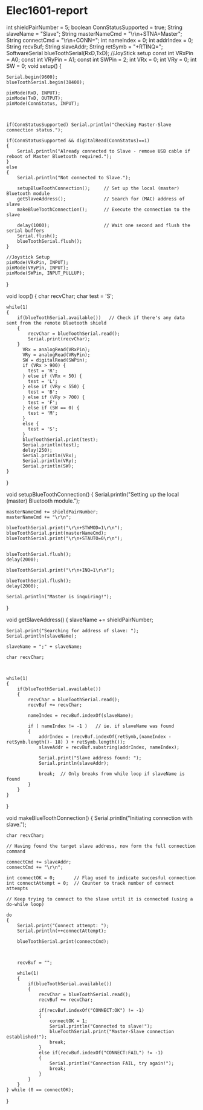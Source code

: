# Elec1601-report
int shieldPairNumber = 5;
boolean ConnStatusSupported = true;
String slaveName = "Slave";
String masterNameCmd = "\r\n+STNA=Master";
String connectCmd = "\r\n+CONN=";
int nameIndex = 0;
int addrIndex = 0;
String recvBuf;
String slaveAddr;
String retSymb = "+RTINQ=";   
SoftwareSerial blueToothSerial(RxD,TxD);
//JoyStick setup
const int VRxPin = A0;
const int VRyPin = A1;
const int SWPin = 2;
int VRx = 0;
int VRy = 0;
int SW = 0;
void setup()
{

    Serial.begin(9600);
    blueToothSerial.begin(38400);

    pinMode(RxD, INPUT);
    pinMode(TxD, OUTPUT);
    pinMode(ConnStatus, INPUT);



    if(ConnStatusSupported) Serial.println("Checking Master-Slave connection status.");

    if(ConnStatusSupported && digitalRead(ConnStatus)==1)
    {
        Serial.println("Already connected to Slave - remove USB cable if reboot of Master Bluetooth required.");
    }
    else
    {
        Serial.println("Not connected to Slave.");

        setupBlueToothConnection();     // Set up the local (master) Bluetooth module
        getSlaveAddress();              // Search for (MAC) address of slave
        makeBlueToothConnection();      // Execute the connection to the slave

        delay(1000);                    // Wait one second and flush the serial buffers
        Serial.flush();
        blueToothSerial.flush();
    }

    //Joystick Setup
    pinMode(VRxPin, INPUT);
    pinMode(VRyPin, INPUT);
    pinMode(SWPin, INPUT_PULLUP);
}


void loop()
{
    char recvChar;
    char test = 'S';

    while(1)
    {
        if(blueToothSerial.available())   // Check if there's any data sent from the remote Bluetooth shield
        {
            recvChar = blueToothSerial.read();
            Serial.print(recvChar);
        }
          VRx = analogRead(VRxPin);
          VRy = analogRead(VRyPin);
          SW = digitalRead(SWPin);
          if (VRx > 900) {
            test = 'R';
          } else if (VRx < 50) {
            test = 'L';
          } else if (VRy < 550) {
            test = 'B';
          } else if (VRy > 700) {
            test = 'F';
          } else if (SW == 0) {
            test = 'M';
          }
          else {
            test = 'S';
          }
          blueToothSerial.print(test);
          Serial.println(test);
          delay(250);
          Serial.println(VRx);
          Serial.println(VRy);
          Serial.println(SW);
    }
}


void setupBlueToothConnection()
{
    Serial.println("Setting up the local (master) Bluetooth module.");

    masterNameCmd += shieldPairNumber;
    masterNameCmd += "\r\n";

    blueToothSerial.print("\r\n+STWMOD=1\r\n");
    blueToothSerial.print(masterNameCmd);
    blueToothSerial.print("\r\n+STAUTO=0\r\n");


    blueToothSerial.flush();
    delay(2000);

    blueToothSerial.print("\r\n+INQ=1\r\n");

    blueToothSerial.flush();
    delay(2000);

    Serial.println("Master is inquiring!");
}


void getSlaveAddress()
{
    slaveName += shieldPairNumber;

    Serial.print("Searching for address of slave: ");
    Serial.println(slaveName);

    slaveName = ";" + slaveName;   

    char recvChar;



    while(1)
    {
        if(blueToothSerial.available())
        {
            recvChar = blueToothSerial.read();
            recvBuf += recvChar;

            nameIndex = recvBuf.indexOf(slaveName);   

            if ( nameIndex != -1 )   // ie. if slaveName was found
            {
                addrIndex = (recvBuf.indexOf(retSymb,(nameIndex - retSymb.length()- 18) ) + retSymb.length());
                slaveAddr = recvBuf.substring(addrIndex, nameIndex);

                Serial.print("Slave address found: ");
                Serial.println(slaveAddr);

                break;  // Only breaks from while loop if slaveName is found
            }
        }
    }
}


void makeBlueToothConnection()
{
    Serial.println("Initiating connection with slave.");

    char recvChar;

    // Having found the target slave address, now form the full connection command

    connectCmd += slaveAddr;
    connectCmd += "\r\n";

    int connectOK = 0;       // Flag used to indicate succesful connection
    int connectAttempt = 0;  // Counter to track number of connect attempts

    // Keep trying to connect to the slave until it is connected (using a do-while loop)

    do
    {
        Serial.print("Connect attempt: ");
        Serial.println(++connectAttempt);

        blueToothSerial.print(connectCmd);



        recvBuf = "";

        while(1)
        {
            if(blueToothSerial.available())
            {
                recvChar = blueToothSerial.read();
                recvBuf += recvChar;

                if(recvBuf.indexOf("CONNECT:OK") != -1)
                {
                    connectOK = 1;
                    Serial.println("Connected to slave!");
                    blueToothSerial.print("Master-Slave connection established!");
                    break;
                }
                else if(recvBuf.indexOf("CONNECT:FAIL") != -1)
                {
                    Serial.println("Connection FAIL, try again!");
                    break;
                }
            }
        }
    } while (0 == connectOK);

}
